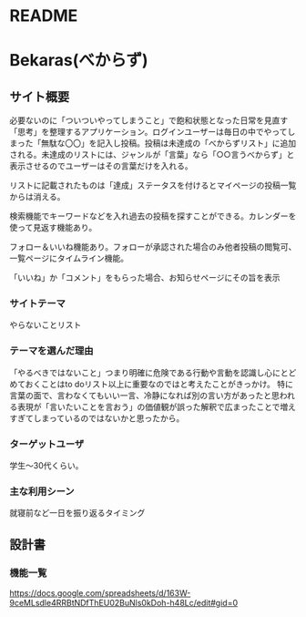 # README

# Bekaras(べからず)

## サイト概要
必要ないのに「ついついやってしまうこと」で飽和状態となった日常を見直す「思考」を整理するアプリケーション。ログインユーザーは毎日の中でやってしまった「無駄な〇〇」を記入し投稿。投稿は未達成の「べからずリスト」に追加される。未達成のリストには、ジャンルが「言葉」なら「○○言うべからず」と表示させるのでユーザーはその言葉だけを入れる。

リストに記載されたものは「達成」ステータスを付けるとマイページの投稿一覧からは消える。

検索機能でキーワードなどを入れ過去の投稿を探すことができる。カレンダーを使って見返す機能あり。

フォロー＆いいね機能あり。フォローが承認された場合のみ他者投稿の閲覧可、一覧ページにタイムライン機能。

「いいね」か「コメント」をもらった場合、お知らせページにその旨を表示

### サイトテーマ
やらないことリスト

### テーマを選んだ理由
「やるべきではないこと」つまり明確に危険である行動や言動を認識し心にとどめておくことはto doリスト以上に重要なのではと考えたことがきっかけ。
特に言葉の面で、言わなくてもいい一言、冷静になれば別の言い方があったと思われる表現が「言いたいことを言おう」の価値観が誤った解釈で広まったことで増えすぎてしまっているのではないかと思ったから。

### ターゲットユーザ
学生～30代くらい。


### 主な利用シーン
就寝前など一日を振り返るタイミング

## 設計書

### 機能一覧
https://docs.google.com/spreadsheets/d/163W-9ceMLsdle4RRBtNDfThEU02BuNls0kDoh-h48Lc/edit#gid=0


